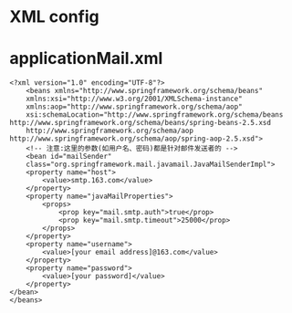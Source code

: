 # XML config
# applicationMail.xml
	<?xml version="1.0" encoding="UTF-8"?>
		<beans xmlns="http://www.springframework.org/schema/beans"  
		xmlns:xsi="http://www.w3.org/2001/XMLSchema-instance"  
		xmlns:aop="http://www.springframework.org/schema/aop"  
		xsi:schemaLocation="http://www.springframework.org/schema/beans http://www.springframework.org/schema/beans/spring-beans-2.5.xsd  
		http://www.springframework.org/schema/aop http://www.springframework.org/schema/aop/spring-aop-2.5.xsd">  
		<!-- 注意:这里的参数(如用户名、密码)都是针对邮件发送者的 -->  
		<bean id="mailSender"  
		class="org.springframework.mail.javamail.JavaMailSenderImpl">  
		<property name="host">
			<value>smtp.163.com</value>  
		</property>
		<property name="javaMailProperties">  
			<props>
				<prop key="mail.smtp.auth">true</prop>
				<prop key="mail.smtp.timeout">25000</prop>  
			</props>
		</property>
		<property name="username">
			<value>[your email address]@163.com</value>  
		</property>
		<property name="password">  
			<value>[your password]</value>  
		</property>  
	</bean>  
	</beans>  